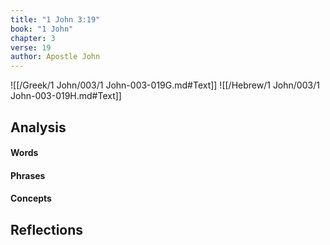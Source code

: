 ```yaml
---
title: "1 John 3:19"
book: "1 John"
chapter: 3
verse: 19
author: Apostle John
---
```

![[/Greek/1 John/003/1 John-003-019G.md#Text]]
![[/Hebrew/1 John/003/1 John-003-019H.md#Text]]

## Analysis

#### Words

#### Phrases

#### Concepts

## Reflections
